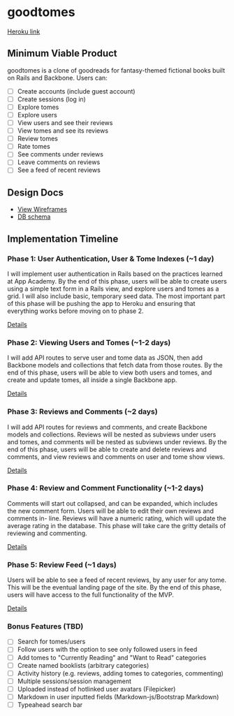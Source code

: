 # goodtomes

[Heroku link][heroku]

[heroku]: #

## Minimum Viable Product
goodtomes is a clone of goodreads for fantasy-themed fictional books built on
Rails and Backbone. Users can:

<!-- This is a Markdown checklist. Use it to keep track of your progress! -->

- [ ] Create accounts (include guest account)
- [ ] Create sessions (log in)
- [ ] Explore tomes
- [ ] Explore users
- [ ] View users and see their reviews
- [ ] View tomes and see its reviews
- [ ] Review tomes
- [ ] Rate tomes
- [ ] See comments under reviews
- [ ] Leave comments on reviews
- [ ] See a feed of recent reviews

## Design Docs
* [View Wireframes][views]
* [DB schema][schema]

[views]: ./docs/views.md
[schema]: ./docs/schema.md

## Implementation Timeline

### Phase 1: User Authentication, User & Tome Indexes (~1 day)
I will implement user authentication in Rails based on the practices learned at
App Academy. By the end of this phase, users will be able to create users using
a simple text form in a Rails view, and explore users and tomes as a grid. I
will also include basic, temporary seed data. The most important part of this
phase will be pushing the app to Heroku and ensuring that everything works
before moving on to phase 2.

[Details][phase-one]

### Phase 2: Viewing Users and Tomes  (~1-2 days)
I will add API routes to serve user and tome data as JSON, then add Backbone
models and collections that fetch data from those routes. By the end of this
phase, users will be able to view both users and tomes, and create and update
tomes, all inside a single Backbone app.

[Details][phase-two]

### Phase 3: Reviews and Comments (~2 days)
I will add API routes for reviews and comments, and create Backbone models and
collections. Reviews will be nested as subviews under users and tomes, and
comments will be nested as subviews under reviews. By the end of this phase,
users will be able to create and delete reviews and comments, and view reviews
and comments on user and tome show views.

[Details][phase-three]

### Phase 4: Review and Comment Functionality (~1-2 days)
Comments will start out collapsed, and can be expanded, which includes the new
comment form. Users will be able to edit their own reviews and comments in-
line. Reviews will have a numeric rating, which will update the average rating
in the database. This phase will take care the gritty details of reviewing and
commenting.

[Details][phase-four]

### Phase 5: Review Feed (~1 days)
Users will be able to see a feed of recent reviews, by any user for any tome.
This will be the eventual landing page of the site. By the end of this phase,
users will have access to the full functionality of the MVP.

[Details][phase-five]

### Bonus Features (TBD)
- [ ] Search for tomes/users
- [ ] Follow users with the option to see only followed users in feed
- [ ] Add tomes to "Currently Reading" and "Want to Read" categories
- [ ] Create named booklists (arbitrary categories)
- [ ] Activity history (e.g. reviews, adding tomes to categories, commenting)
- [ ] Multiple sessions/session management
- [ ] Uploaded instead of hotlinked user avatars (Filepicker)
- [ ] Markdown in user inputted fields (Markdown-js/Bootstrap Markdown)
- [ ] Typeahead search bar

[phase-one]: ./docs/phases/phase1.md
[phase-two]: ./docs/phases/phase2.md
[phase-three]: ./docs/phases/phase3.md
[phase-four]: ./docs/phases/phase4.md
[phase-five]: ./docs/phases/phase5.md
